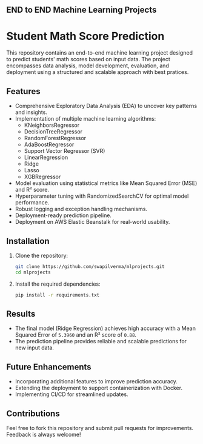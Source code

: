 ## END to END Machine Learning Projects

# Student Math Score Prediction

This repository contains an end-to-end machine learning project designed to predict students' math scores based on input data. The project encompasses data analysis, model development, evaluation, and deployment using a structured and scalable approach with best pratices.

## Features
- Comprehensive Exploratory Data Analysis (EDA) to uncover key patterns and insights.
- Implementation of multiple machine learning algorithms:
  - KNeighborsRegressor
  - DecisionTreeRegressor
  - RandomForestRegressor
  - AdaBoostRegressor
  - Support Vector Regressor (SVR)
  - LinearRegression
  - Ridge
  - Lasso
  - XGBRegressor
- Model evaluation using statistical metrics like Mean Squared Error (MSE) and R² score.
- Hyperparameter tuning with RandomizedSearchCV for optimal model performance.
- Robust logging and exception handling mechanisms.
- Deployment-ready prediction pipeline.
- Deployment on AWS Elastic Beanstalk for real-world usability.


## Installation
1. Clone the repository:
   ```bash
   git clone https://github.com/swapilverma/mlprojects.git
   cd mlprojects
   ```

2. Install the required dependencies:
   ```bash
   pip install -r requirements.txt
   ```


## Results
- The final model (Ridge Regression) achieves high accuracy with a Mean Squared Error of `5.3960` and an R² score of `0.88`.
- The prediction pipeline provides reliable and scalable predictions for new input data.

## Future Enhancements
- Incorporating additional features to improve prediction accuracy.
- Extending the deployment to support containerization with Docker.
- Implementing CI/CD for streamlined updates.

## Contributions
Feel free to fork this repository and submit pull requests for improvements. Feedback is always welcome!
